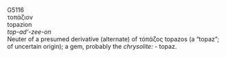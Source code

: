 <body>
  <p>G5116<br>  τοπάζιον  <br> topazion  <br><i>top-ad‘-zee-on </i><br>Neuter of a presumed derivative (alternate) of   τόπάζος    topazos   (a “topaz”; of uncertain origin); a gem, probably the <i>chrysolite:</i> - topaz.<br></p>
 </body>
